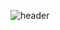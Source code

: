 ![header](https://capsule-render.vercel.app/api?type=wave&color=auto&height=300&section=header&text=Hello,&20I'm&20Yoonseok&fontSize=50)
